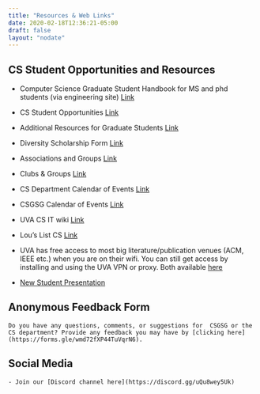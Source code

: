 ```yaml
---
title: "Resources & Web Links"
date: 2020-02-18T12:36:21-05:00
draft: false
layout: "nodate"
---
```


## CS Student Opportunities and Resources

- Computer Science Graduate Student Handbook for MS and phd students (via engineering site) [Link](https://engineering.virginia.edu/departments/computer-science/cs-grad-students)

- CS Student Opportunities [Link](https://engineering.virginia.edu/departments/computer-science/current-cs-students/cs-student-opportunities)

- Additional Resources for Graduate Students [Link](https://engineering.virginia.edu/departments/computer-science/cs-graduate-program#accordion475663)

- Diversity Scholarship Form [Link](https://docs.google.com/forms/d/e/1FAIpQLScxg6fr85JNot1ycijds19cM-258VRNPFXhgYx30Lzl94vlGg/viewform)

- Associations and Groups [Link](https://engineering.virginia.edu/departments/computer-science/about-computer-science/clubs-and-groups)

- Clubs & Groups [Link](https://engineering.virginia.edu/departments/computer-science/about-computer-science/about-us#accordion103062)

- CS Department Calendar of Events [Link](https://engineering.virginia.edu/departments/computer-science/about-computer-science/about-us#accordion103065)

- CSGSG Calendar of Events [Link](https://calendar.google.com/calendar/b/1?cid=dmlyZ2luaWEuZWR1XzRvcW1uOXFkMjhxazJiZXNsazF1OWpyb3M0QGdyb3VwLmNhbGVuZGFyLmdvb2dsZS5jb20)

- UVA CS IT wiki [Link](https://www.cs.virginia.edu/wiki/doku.php)

- Lou’s List CS [Link]( https://louslist.org/page.php?Semester=1208&Type=Group&Group=CompSci)

- UVA has free access to most big literature/publication venues (ACM, IEEE etc.) when you are on their wifi. You can still get access by installing and using the UVA VPN or proxy. Both available [here](https://www.library.virginia.edu/services/off-grounds-access/)

- [New Student Presentation](/documents/CSGSG_Intro.pdf)





## Anonymous Feedback Form

    Do you have any questions, comments, or suggestions for  CSGSG or the CS department? Provide any feedback you may have by [clicking here](https://forms.gle/wmd72fXP44TuVqrN6).

## Social Media

    - Join our [Discord channel here](https://discord.gg/uQu8wey5Uk)


